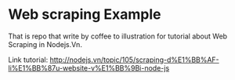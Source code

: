 Web scraping Example
====================

That is repo that write by coffee to illustration for tutorial about Web Scraping in Nodejs.Vn. 

Link tutorial: http://nodejs.vn/topic/105/scraping-d%E1%BB%AF-li%E1%BB%87u-website-v%E1%BB%9Bi-node-js 
